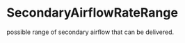 SecondaryAirflowRateRange
=========================

possible range of secondary airflow that can be delivered.
